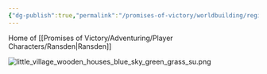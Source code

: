 ```yaml
---
{"dg-publish":true,"permalink":"/promises-of-victory/worldbuilding/regions/todo/prosnen/prosnen/","title":"Prosnen","noteIcon":"Settlement","created":"2023-01-25T02:26:53.554+01:00","updated":"2023-03-30T16:13:38.131+02:00"}
---
```



Home of [[Promises of Victory/Adventuring/Player Characters/Ransden\|Ransden]]

![little_village_wooden_houses_blue_sky_green_grass_su.png](/img/user/resources/Pictures/little_village_wooden_houses_blue_sky_green_grass_su.png)